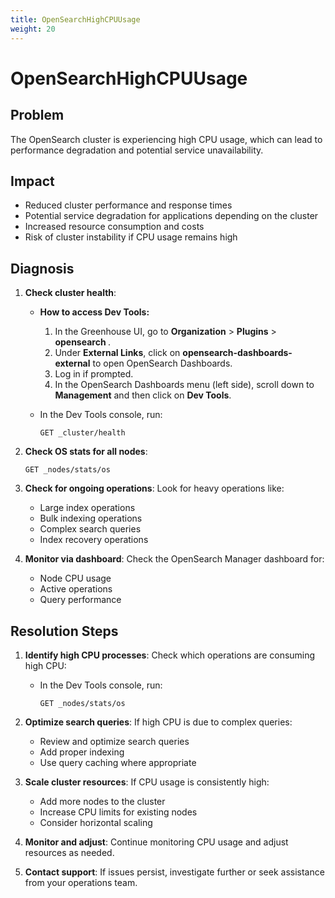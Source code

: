 ```yaml
---
title: OpenSearchHighCPUUsage
weight: 20
---
```


# OpenSearchHighCPUUsage

## Problem

The OpenSearch cluster is experiencing high CPU usage, which can lead to performance degradation and potential service unavailability.

## Impact

- Reduced cluster performance and response times
- Potential service degradation for applications depending on the cluster
- Increased resource consumption and costs
- Risk of cluster instability if CPU usage remains high

## Diagnosis

1. **Check cluster health**:

   - **How to access Dev Tools:**
     1. In the Greenhouse UI, go to **Organization** > **Plugins** > **opensearch <cluster>**.
     2. Under **External Links**, click on **opensearch-dashboards-external** to open OpenSearch Dashboards.
     3. Log in if prompted.
     4. In the OpenSearch Dashboards menu (left side), scroll down to **Management** and then click on **Dev Tools**.

   - In the Dev Tools console, run:

     ```http
     GET _cluster/health
     ```

2. **Check OS stats for all nodes**:

   ```http
   GET _nodes/stats/os
   ```

3. **Check for ongoing operations**: Look for heavy operations like:
   - Large index operations
   - Bulk indexing operations
   - Complex search queries
   - Index recovery operations

4. **Monitor via dashboard**: Check the OpenSearch Manager dashboard for:
   - Node CPU usage
   - Active operations
   - Query performance

## Resolution Steps

1. **Identify high CPU processes**: Check which operations are consuming high CPU:

   - In the Dev Tools console, run:

     ```http
     GET _nodes/stats/os
     ```

2. **Optimize search queries**: If high CPU is due to complex queries:
   - Review and optimize search queries
   - Add proper indexing
   - Use query caching where appropriate

3. **Scale cluster resources**: If CPU usage is consistently high:
   - Add more nodes to the cluster
   - Increase CPU limits for existing nodes
   - Consider horizontal scaling

4. **Monitor and adjust**: Continue monitoring CPU usage and adjust resources as needed.

5. **Contact support**: If issues persist, investigate further or seek assistance from your operations team.
